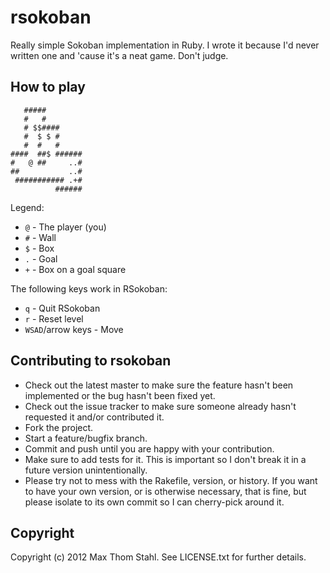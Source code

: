 # rsokoban

Really simple Sokoban implementation in Ruby. I wrote it because I'd never written one and 'cause it's a neat game. Don't judge.

## How to play

       #####
       #   #
       # $$####
       #  $ $ #
       #  #   #
    ####  ##$ ######
    #   @ ##     ..#
    ##           ..#
     ########### .+#
              ######

Legend:

  * `@` - The player (you)
  * `#` - Wall
  * `$` - Box
  * `.` - Goal
  * `+` - Box on a goal square

The following keys work in RSokoban:

  * `q` - Quit RSokoban
  * `r` - Reset level
  * `WSAD`/arrow keys - Move

## Contributing to rsokoban
 
  * Check out the latest master to make sure the feature hasn't been implemented or the bug hasn't been fixed yet.
  * Check out the issue tracker to make sure someone already hasn't requested it and/or contributed it.
  * Fork the project.
  * Start a feature/bugfix branch.
  * Commit and push until you are happy with your contribution.
  * Make sure to add tests for it. This is important so I don't break it in a future version unintentionally.
  * Please try not to mess with the Rakefile, version, or history. If you want to have your own version, or is otherwise necessary, that is fine, but please isolate to its own commit so I can cherry-pick around it.

## Copyright

Copyright (c) 2012 Max Thom Stahl. See LICENSE.txt for
further details.

